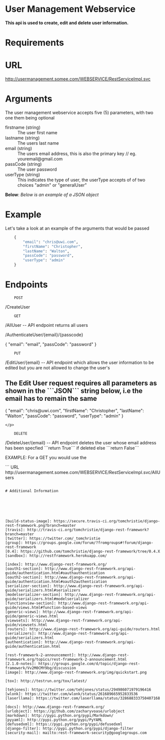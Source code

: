 # User Management Webservice


**This api is used to create, edit and delete user information.**

# Requirements



# URL 

http://usermanagement.somee.com/WEBSERVICE/RestServiceImpl.svc



# Arguments


The user management webservice accepts five (5) parameters, with two one them being optional

<dl>
<dt>firstname  (string) </dt>
  <dd>The user first name</dd>

<dt>lastname  (string)</dt>
  <dd>The users last name  </dd>

<dt>email  (string) </dt>
  <dd>The users email address, this is also the primary key // eg. youremail@gmail.com</dd>

<dt>passCode (string)</dt>
  <dd>The user password</dd>

<dt>userType (string)</dt>
  <dd>This indicates the type of user, the userType accepts of of two choices "admin" or "generalUser"</dd>


**Below**: *Below is an example of a JSON object*

# Example

Let's take a look at an example of the arguments that would be passed


```python
	{
		"email": "chris@uwi.com",
		"firstName": "Christopher",
		"lastName": "Walton",
		"passCode": "password",
		"userType": "admin"
	}

```
# Endpoints

```
    POST
```

<p>/CreateUser</p>

```
    GET
```
<p>/AllUser      -- API endpoint returns all users</p>
<p>/AuthenticateUser/{email}/{passcode}</p>
		{ 
		"email": "email",
		"passCode": "password"
		}

```
    PUT
```
<p>/EditUser/{email}   -- API endpoint which allows the user information to be edited but you are not allowed to change the user's </p>

<h2>
	The Edit User request requires all parameters as shown in the ```JSON``` string below, i.e the email has to remain the same 
</h2>
	<p>
		{
			"email": "chris@uwi.com",
			"firstName": "Christopher",
			"lastName": "Walton",
			"passCode": "password",
			"userType": "admin"
		}

	</p>

```
    DELETE
```
<p>/DeleteUser/{email}  -- API endpoint deletes the user whose email address has been specfied  ```return True``` if deleted else ```return False```</p>

<p>
	 EXAMPLE: For a GET you would use the 	
</p>
```
URL http://usermanagement.somee.com/WEBSERVICE/RestServiceImpl.svc/AllUsers

```

# Additional Information






[build-status-image]: https://secure.travis-ci.org/tomchristie/django-rest-framework.png?branch=master
[travis]: http://travis-ci.org/tomchristie/django-rest-framework?branch=master
[twitter]: https://twitter.com/_tomchristie
[group]: https://groups.google.com/forum/?fromgroups#!forum/django-rest-framework
[0.4]: https://github.com/tomchristie/django-rest-framework/tree/0.4.X
[sandbox]: http://restframework.herokuapp.com/

[index]: http://www.django-rest-framework.org/
[oauth1-section]: http://www.django-rest-framework.org/api-guide/authentication.html#oauthauthentication
[oauth2-section]: http://www.django-rest-framework.org/api-guide/authentication.html#oauth2authentication
[serializer-section]: http://www.django-rest-framework.org/api-guide/serializers.html#serializers
[modelserializer-section]: http://www.django-rest-framework.org/api-guide/serializers.html#modelserializer
[functionview-section]: http://www.django-rest-framework.org/api-guide/views.html#function-based-views
[generic-views]: http://www.django-rest-framework.org/api-guide/generic-views.html
[viewsets]: http://www.django-rest-framework.org/api-guide/viewsets.html
[routers]: http://www.django-rest-framework.org/api-guide/routers.html
[serializers]: http://www.django-rest-framework.org/api-guide/serializers.html
[authentication]: http://www.django-rest-framework.org/api-guide/authentication.html

[rest-framework-2-announcement]: http://www.django-rest-framework.org/topics/rest-framework-2-announcement.html
[2.1.0-notes]: https://groups.google.com/d/topic/django-rest-framework/Vv2M0CMY9bg/discussion
[image]: http://www.django-rest-framework.org/img/quickstart.png

[tox]: http://testrun.org/tox/latest/

[tehjones]: https://twitter.com/tehjones/status/294986071979196416
[wlonk]: https://twitter.com/wlonk/status/261689665952833536
[laserllama]: https://twitter.com/laserllama/status/328688333750407168

[docs]: http://www.django-rest-framework.org/
[urlobject]: https://github.com/zacharyvoase/urlobject
[markdown]: http://pypi.python.org/pypi/Markdown/
[pyyaml]: http://pypi.python.org/pypi/PyYAML
[defusedxml]: https://pypi.python.org/pypi/defusedxml
[django-filter]: http://pypi.python.org/pypi/django-filter
[security-mail]: mailto:rest-framework-security@googlegroups.com